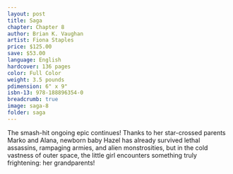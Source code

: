 ```yaml
---
layout: post
title: Saga
chapter: Chapter 8
author: Brian K. Vaughan
artist: Fiona Staples
price: $125.00
save: $53.00
language: English
hardcover: 136 pages
color: Full Color
weight: 3.5 pounds
pdimension: 6" x 9"
isbn-13: 978-188896354-0
breadcrumb: true
image: saga-8
folder: saga
---
```


The smash-hit ongoing epic continues! Thanks to her star-crossed parents Marko and Alana, newborn baby Hazel has already survived lethal assassins, rampaging armies, and alien monstrosities, but in the cold vastness of outer space, the little girl encounters something truly frightening: her grandparents!